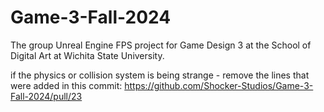 # Game-3-Fall-2024
The group Unreal Engine FPS project for Game Design 3 at the School of Digital Art at Wichita State University.

if the physics or collision system is being strange - remove the lines that were added in this commit: https://github.com/Shocker-Studios/Game-3-Fall-2024/pull/23
